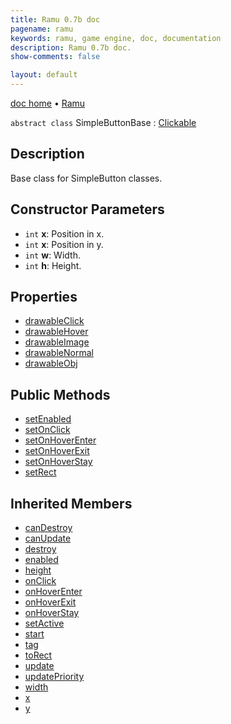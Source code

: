 ```yaml
---
title: Ramu 0.7b doc
pagename: ramu
keywords: ramu, game engine, doc, documentation
description: Ramu 0.7b doc.
show-comments: false

layout: default
---
```

[doc home](home) &#8226; [Ramu](../)  

``abstract class`` SimpleButtonBase : [Clickable](Clickable) 

## Description
Base class for SimpleButton classes.

## Constructor Parameters
- ``int`` **x**: Position in x.   
- ``int`` **x**: Position in y.   
- ``int`` **w**: Width.   
- ``int`` **h**: Height.   

## Properties 
- [drawableClick](SimpleButtonBase.drawableClick)  
- [drawableHover](SimpleButtonBase.drawableHover)  
- [drawableImage](SimpleButtonBase.drawableImage)  
- [drawableNormal](SimpleButtonBase.drawableNormal)  
- [drawableObj](SimpleButtonBase.drawableObj)  

## Public Methods
- [setEnabled](SimpleButtonBase.setEnabled)  
- [setOnClick](SimpleButtonBase.setOnClick)  
- [setOnHoverEnter](SimpleButtonBase.setOnHoverEnter)  
- [setOnHoverExit](SimpleButtonBase.setOnHoverExit)  
- [setOnHoverStay](SimpleButtonBase.setOnHoverStay)  
- [setRect](SimpleButtonBase.setRect)  

## Inherited Members
- [canDestroy](GameObj.canDestroy)  
- [canUpdate](GameObj.canUpdate)  
- [destroy](GameObj.destroy)  
- [enabled](Clickable.enabled)  
- [height](GameObj.height)  
- [onClick](Clickable.onClick)  
- [onHoverEnter](Clickable.onHoverEnter)  
- [onHoverExit](Clickable.onHoverExit)  
- [onHoverStay](Clickable.onHoverStay)  
- [setActive](GameObj.setActive)  
- [start](GameObj.start)  
- [tag](GameObj.tag)  
- [toRect](GameObj.toRect)  
- [update](GameObj.update)   
- [updatePriority](GameObj.updatePriority)  
- [width](GameObj.width)  
- [x](GameObj.x)  
- [y](GameObj.y)  